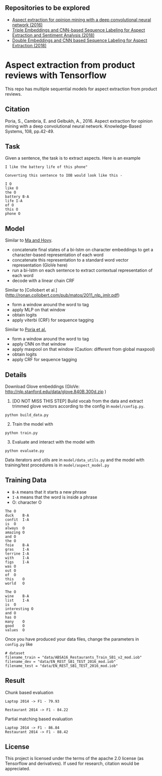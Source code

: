 ## Repositories to be explored
* [Aspect extraction for opinion mining with a deep convolutional neural network (2016)](https://github.com/jeetp465/Aspect-Based-Sentiment-Analysis)
* [Triple Embeddings and CNN-based Sequence Labeling for Aspect Extraction and Sentiment Analysis (2018)](https://github.com/yafangy/Review_aspect_extraction)
* [Double Embeddings and CNN based Sequence Labeling for Aspect Extraction (2018)](https://github.com/howardhsu/DE-CNN)

# Aspect extraction from product reviews with Tensorflow
This repo has multiple sequential models for aspect extraction from product reviews.

## Citation
Poria, S., Cambria, E. and Gelbukh, A., 2016. Aspect extraction for opinion mining with a deep convolutional neural network. Knowledge-Based Systems, 108, pp.42-49.

## Task
Given a sentence, the task is to extract aspects. Here is an example

```
I like the battery life of this phone"

Converting this sentence to IOB would look like this -

I O
like O
the O
battery B-A
life I-A
of O
this O
phone O
```


## Model

Similar to [Ma and Hovy](https://arxiv.org/pdf/1603.01354.pdf).
- concatenate final states of a bi-lstm on character embeddings to get a character-based representation of each word
- concatenate this representation to a standard word vector representation (GloVe here)
- run a bi-lstm on each sentence to extract contextual representation of each word
- decode with a linear chain CRF

Similar to [Collobert et al.] (http://ronan.collobert.com/pub/matos/2011_nlp_jmlr.pdf)
- form a window around the word to tag
- apply MLP on that window
- obtain logits
- apply viterbi (CRF) for sequence tagging

Similar to [Poria et al.](https://www.sciencedirect.com/science/article/pii/S0950705116301721)
- form a window around the word to tag
- apply CNN on that window
- apply maxpool on that window (Caution: different from global maxpool)
- obtain logits
- apply CRF for sequence tagging

## Details

Download Glove embeddings (GloVe: http://nlp.stanford.edu/data/glove.840B.300d.zip )

1. [DO NOT MISS THIS STEP] Build vocab from the data and extract trimmed glove vectors according to the config in `model/config.py`.

```
python build_data.py
```

2. Train the model with

```
python train.py
```


3. Evaluate and interact with the model with
```
python evaluate.py
```


Data iterators and utils are in `model/data_utils.py` and the model with training/test procedures is in `model/aspect_model.py`


## Training Data

* `B-A` means that it starts a new phrase
* `I-A` means that the word is inside a phrase
* O: character O

```
The	O
duck	B-A
confit	I-A
is	O
always	O
amazing	O
and	O
the	O
foie	B-A
gras	I-A
terrine	I-A
with	I-A
figs	I-A
was	O
out	O
of	O
this	O
world	O

The	O
wine	B-A
list	I-A
is	O
interesting	O
and	O
has	O
many	O
good	O
values	O
```

Once you have produced your data files, change the parameters in `config.py` like

```
# dataset
filename_train = "data/ABSA16_Restaurants_Train_SB1_v2_mod.iob"
filename_dev = "data/EN_REST_SB1_TEST_2016_mod.iob"
filename_test = "data/EN_REST_SB1_TEST_2016_mod.iob"
```

## Result

Chunk based evaluation

```
Laptop 2014 -> F1 - 79.93

Restaurant 2014 -> F1 - 84.22
```
Partial matching based evaluation
```
Laptop 2014 -> F1 - 86.84
Restaurant 2014 -> F1 - 88.42
```

## License

This project is licensed under the terms of the apache 2.0 license (as Tensorflow and derivatives). If used for research, citation would be appreciated.

